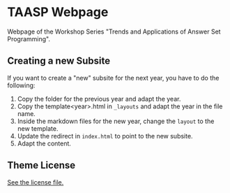 
# TAASP Webpage

Webpage of the Workshop Series "Trends and Applications of Answer Set Programming".

## Creating a new Subsite

If you want to create a "new" subsite for the next year, you have to do the following:

1) Copy the folder for the previous year and adapt the year.
2) Copy the template\<year\>.html in `_layouts` and adapt the year in the file name.
3) Inside the markdown files for the new year, change the `layout` to the new template.
4) Update the redirect in `index.html` to point to the new subsite.
5) Adapt the content.


## Theme License

[See the license file.](./LICENSE.md)

